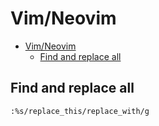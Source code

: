 # Vim/Neovim
<!--ts-->
   * [Vim/Neovim](vim.md#vimneovim)
      * [Find and replace all](vim.md#find-and-replace-all)

<!-- Added by: runner, at: Tue Apr 13 09:59:20 UTC 2021 -->

<!--te-->

## Find and replace all
```vim
:%s/replace_this/replace_with/g
```
